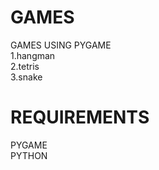# GAMES


GAMES USING PYGAME <br>
1.hangman<br>
2.tetris<br>
3.snake<br>


# REQUIREMENTS

PYGAME <br>
PYTHON
